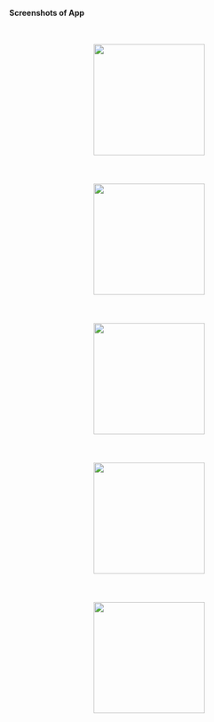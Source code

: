 <b>Screenshots of App</b>
<br>
<br>
<br>
<div align="center">
  <img src="https://github.com/shubhashsharma0/Ludo/assets/90338107/5478fe94-2dff-43c0-bb92-fca2d51ed110" width="200">
</div>
<br>
<br>
<br>
<div align="center">
  <img src="https://github.com/shubhashsharma0/Ludo/assets/90338107/a7a9f26a-e47b-456b-a991-59c193bcc498" width="200">
</div>
<br>
<br>
<br>
<div align="center">
  <img src="https://github.com/shubhashsharma0/Ludo/assets/90338107/aa7d4efc-04d6-4d54-9d15-f31d5633f4b3" width="200">
</div>
<br>
<br>
<br>
<div align="center">
  <img src="https://github.com/shubhashsharma0/Ludo/assets/90338107/5c3feea2-0f22-4bf5-806c-e0d41d6e146e" width="200">
</div>
<br>
<br>
<br>
<div align="center">
  <img src="https://github.com/shubhashsharma0/Ludo/assets/90338107/95d99798-58fc-41c4-b84f-37abc4651d75" width="200">
</div>
